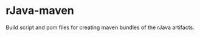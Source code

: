 rJava-maven
===========

Build script and pom files for creating maven bundles of the rJava artifacts.